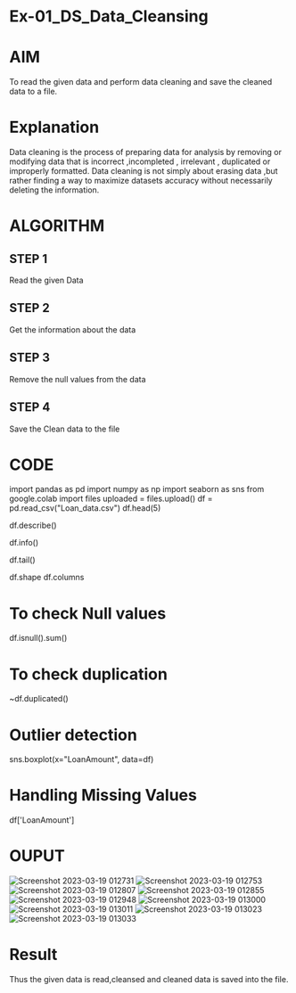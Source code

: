 # Ex-01_DS_Data_Cleansing
# AIM
To read the given data and perform data cleaning and save the cleaned data to a file.

# Explanation
Data cleaning is the process of preparing data for analysis by removing or modifying data that is incorrect ,incompleted , irrelevant , duplicated or improperly formatted. Data cleaning is not simply about erasing data ,but rather finding a way to maximize datasets accuracy without necessarily deleting the information.

# ALGORITHM
## STEP 1
Read the given Data

## STEP 2
Get the information about the data

## STEP 3
Remove the null values from the data

## STEP 4
Save the Clean data to the file

# CODE
import pandas as pd
import numpy as np
import seaborn as sns
from google.colab import files
uploaded = files.upload()
df = pd.read_csv("Loan_data.csv")
df.head(5)

df.describe()

df.info()

df.tail()

df.shape
df.columns

# To check Null values
df.isnull().sum()

# To check duplication
~df.duplicated()

# Outlier detection
sns.boxplot(x="LoanAmount", data=df)

# Handling Missing Values
df['LoanAmount']

# OUPUT
![Screenshot 2023-03-19 012731](https://user-images.githubusercontent.com/121115650/226135301-37b45568-4c96-46b0-930f-8b4cc9a06314.png)
![Screenshot 2023-03-19 012753](https://user-images.githubusercontent.com/121115650/226135360-b145f6fd-78cb-4a69-99dc-7bfc3085f3d9.png)
![Screenshot 2023-03-19 012807](https://user-images.githubusercontent.com/121115650/226135376-c48549f5-3920-4f49-a35b-fd42938bc00f.png)
![Screenshot 2023-03-19 012855](https://user-images.githubusercontent.com/121115650/226135416-d15f03df-4341-43cb-bb03-e16388369cde.png)
![Screenshot 2023-03-19 012948](https://user-images.githubusercontent.com/121115650/226135452-64427bf4-e556-4c71-b61d-9961e93f9c10.png)
![Screenshot 2023-03-19 013000](https://user-images.githubusercontent.com/121115650/226135589-ae477eab-bd38-42dc-b993-f3d3083e497a.png)
![Screenshot 2023-03-19 013011](https://user-images.githubusercontent.com/121115650/226135777-21b0db07-34f5-4ffe-affb-763a42bafc66.png)
![Screenshot 2023-03-19 013023](https://user-images.githubusercontent.com/121115650/226135794-475a24db-4674-461d-9979-63d65aede8a0.png)
![Screenshot 2023-03-19 013033](https://user-images.githubusercontent.com/121115650/226135811-fa9b5666-1beb-4143-8818-30b4daa117a8.png)

# Result
Thus the given data is read,cleansed and cleaned data is saved into the file.







